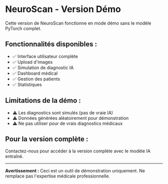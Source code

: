 # NeuroScan - Version Démo

Cette version de NeuroScan fonctionne en mode démo sans le modèle PyTorch complet.

## Fonctionnalités disponibles :
- ✅ Interface utilisateur complète
- ✅ Upload d'images
- ✅ Simulation de diagnostic IA
- ✅ Dashboard médical
- ✅ Gestion des patients
- ✅ Statistiques

## Limitations de la démo :
- ⚠️ Les diagnostics sont simulés (pas de vraie IA)
- ⚠️ Données générées aléatoirement pour démonstration
- ⚠️ Ne pas utiliser pour de vrais diagnostics médicaux

## Pour la version complète :
Contactez-nous pour accéder à la version complète avec le modèle IA entraîné.

---
**Avertissement :** Ceci est un outil de démonstration uniquement. Ne remplace pas l'expertise médicale professionnelle.
